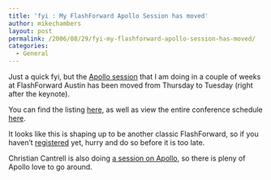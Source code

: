 ```yaml
---
title: 'fyi : My FlashForward Apollo Session has moved'
author: mikechambers
layout: post
permalink: /2006/08/29/fyi-my-flashforward-apollo-session-has-moved/
categories:
  - General
---
```



Just a quick fyi, but the [Apollo session][1] that I am doing in a couple of weeks at FlashForward Austin has been moved from Thursday to Tuesday (right after the keynote).

You can find the listing [here][1], as well as view the entire conference schedule [here][2].

It looks like this is shaping up to be another classic FlashForward, so if you haven&#8217;t [registered][3] yet, hurry and do so before it is too late.

Christian Cantrell is also doing [a session on Apollo][4], so there is pleny of Apollo love to go around.

 [1]: http://www.flashforwardconference.com/sessions?sid=155
 [2]: http://www.flashforwardconference.com/schedule?day=2
 [3]: http://www.flashforwardconference.com/register
 [4]: http://www.flashforwardconference.com/sessions?sid=156